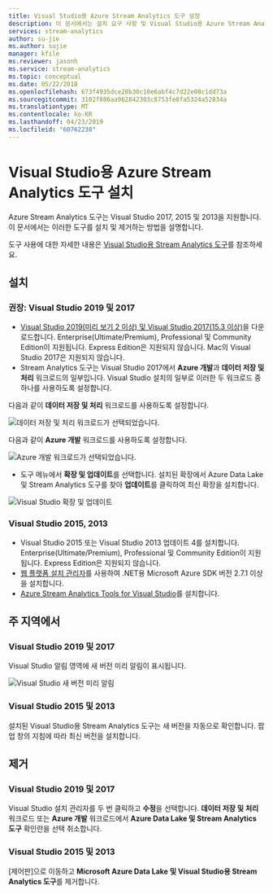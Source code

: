```yaml
---
title: Visual Studio용 Azure Stream Analytics 도구 설정
description: 이 문서에서는 설치 요구 사항 및 Visual Studio용 Azure Stream Analytics 도구를 설정하는 방법을 설명합니다.
services: stream-analytics
author: su-jie
ms.author: sujie
manager: kfile
ms.reviewer: jasonh
ms.service: stream-analytics
ms.topic: conceptual
ms.date: 05/22/2018
ms.openlocfilehash: 673f4935dce28b30c10e6abf4c7d22e00c1dd73a
ms.sourcegitcommit: 3102f886aa962842303c8753fe8fa5324a52834a
ms.translationtype: MT
ms.contentlocale: ko-KR
ms.lasthandoff: 04/23/2019
ms.locfileid: "60762238"
---
```

# <a name="install-azure-stream-analytics-tools-for-visual-studio"></a>Visual Studio용 Azure Stream Analytics 도구 설치
Azure Stream Analytics 도구는 Visual Studio 2017, 2015 및 2013을 지원합니다. 이 문서에서는 이러한 도구를 설치 및 제거하는 방법을 설명합니다.

도구 사용에 대한 자세한 내용은 [Visual Studio용 Stream Analytics 도구](stream-analytics-quick-create-vs.md)를 참조하세요.

## <a name="install"></a>설치
### <a name="recommended-visual-studio-2019-and-2017"></a>권장: Visual Studio 2019 및 2017
* [Visual Studio 2019(미리 보기 2 이상) 및 Visual Studio 2017(15.3 이상)](https://www.visualstudio.com/)을 다운로드합니다. Enterprise(Ultimate/Premium), Professional 및 Community Edition이 지원됩니다. Express Edition은 지원되지 않습니다. Mac의 Visual Studio 2017은 지원되지 않습니다. 
* Stream Analytics 도구는 Visual Studio 2017에서 **Azure 개발**과 **데이터 저장 및 처리** 워크로드의 일부입니다. Visual Studio 설치의 일부로 이러한 두 워크로드 중 하나를 사용하도록 설정합니다.

다음과 같이 **데이터 저장 및 처리** 워크로드를 사용하도록 설정합니다.

![데이터 저장 및 처리 워크로드가 선택되었습니다.](./media/stream-analytics-tools-for-visual-studio-install/stream-analytics-tools-for-vs-2017-install-01.png)

다음과 같이 **Azure 개발** 워크로드를 사용하도록 설정합니다.

![Azure 개발 워크로드가 선택되었습니다.](./media/stream-analytics-tools-for-visual-studio-install/stream-analytics-tools-for-vs-2017-install-02.png)

* 도구 메뉴에서 **확장 및 업데이트**를 선택합니다. 설치된 확장에서 Azure Data Lake 및 Stream Analytics 도구를 찾아 **업데이트**를 클릭하여 최신 확장을 설치합니다. 

![Visual Studio 확장 및 업데이트](./media/stream-analytics-tools-for-visual-studio-install/stream-analytics-tools-for-vs-extensions-updates.png)

### <a name="visual-studio-2015-2013"></a>Visual Studio 2015, 2013
* Visual Studio 2015 또는 Visual Studio 2013 업데이트 4를 설치합니다. Enterprise(Ultimate/Premium), Professional 및 Community Edition이 지원됩니다. Express Edition은 지원되지 않습니다. 
* [웹 플랫폼 설치 관리자](https://www.microsoft.com/web/downloads/platform.aspx)를 사용하여 .NET용 Microsoft Azure SDK 버전 2.7.1 이상을 설치합니다.
* [Azure Stream Analytics Tools for Visual Studio](https://www.microsoft.com/en-us/download/details.aspx?id=49504)를 설치합니다.

## <a name="update"></a>주 지역에서

### <a name="visual-studio-2019-and-2017"></a>Visual Studio 2019 및 2017
Visual Studio 알림 영역에 새 버전 미리 알림이 표시됩니다.

![Visual Studio 새 버전 미리 알림](./media/stream-analytics-tools-for-visual-studio-install/stream-analytics-new-version-reminder-vs-tools.png)

### <a name="visual-studio-2015-and-2013"></a>Visual Studio 2015 및 2013
설치된 Visual Studio용 Stream Analytics 도구는 새 버전을 자동으로 확인합니다. 팝업 창의 지침에 따라 최신 버전을 설치합니다. 


## <a name="uninstall"></a>제거

### <a name="visual-studio-2019-and-2017"></a>Visual Studio 2019 및 2017
Visual Studio 설치 관리자를 두 번 클릭하고 **수정**을 선택합니다. **데이터 저장 및 처리** 워크로드 또는 **Azure 개발** 워크로드에서 **Azure Data Lake 및 Stream Analytics 도구** 확인란을 선택 취소합니다.

### <a name="visual-studio-2015-and-2013"></a>Visual Studio 2015 및 2013
[제어판]으로 이동하고 **Microsoft Azure Data Lake 및 Visual Studio용 Stream Analytics 도구**를 제거합니다.





